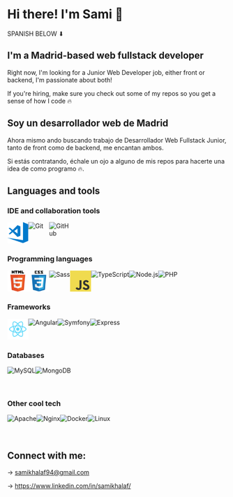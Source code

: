 # Hi there! I'm Sami 👋

SPANISH BELOW ⬇

## I'm a Madrid-based web fullstack developer

Right now, I'm looking for a Junior Web Developer job, either front or backend, I'm passionate about both!

If you're hiring, make sure you check out some of my repos so you get a sense of how I code 🔥

## Soy un desarrollador web de Madrid

Ahora mismo ando buscando trabajo de Desarrollador Web Fullstack Junior, tanto de front como de backend, me encantan ambos.

Si estás contratando, échale un ojo a alguno de mis repos para hacerte una idea de como programo 🔥.

## Languages and tools

### IDE and collaboration tools

<img align="left" alt="Visual Studio Code" width="48px" src="https://raw.githubusercontent.com/github/explore/80688e429a7d4ef2fca1e82350fe8e3517d3494d/topics/visual-studio-code/visual-studio-code.png" />
<img align="left" alt="Git" width="48px" src="https://git-scm.com/images/logos/downloads/Git-Icon-1788C.png" />
<img align="left" alt="GitHub" width="48px" src="https://image.flaticon.com/icons/png/512/25/25231.png" />
<br><br><br>

### Programming languages

<img align="left" alt="HTML5" height="48px" src="https://raw.githubusercontent.com/github/explore/80688e429a7d4ef2fca1e82350fe8e3517d3494d/topics/html/html.png" />
<img align="left" alt="CSS3" height="48px" src="https://raw.githubusercontent.com/github/explore/80688e429a7d4ef2fca1e82350fe8e3517d3494d/topics/css/css.png" />  
<img align="left" alt="Sass" height="48px" src="https://d2eip9sf3oo6c2.cloudfront.net/tags/images/000/001/057/full/scsslogo.png" />  
<img align="left" alt="JavaScript" height="48px" src="https://raw.githubusercontent.com/github/explore/80688e429a7d4ef2fca1e82350fe8e3517d3494d/topics/javascript/javascript.png" />
<img align="left" alt="TypeScript" height="48px" src="https://upload.wikimedia.org/wikipedia/commons/thumb/4/4c/Typescript_logo_2020.svg/1200px-Typescript_logo_2020.svg.png" />
<img align="left" alt="Node.js" height="48px" src="https://upload.wikimedia.org/wikipedia/commons/d/d9/Node.js_logo.svg" />
<img align="left" alt="PHP" height="48px" src="https://pngimg.com/uploads/php/php_PNG7.png" />
<br><br><br>

### Frameworks

<img align="left" alt="React" height="48px" src="https://raw.githubusercontent.com/github/explore/80688e429a7d4ef2fca1e82350fe8e3517d3494d/topics/react/react.png" />
<img align="left" alt="Angular" height="48px" src="https://upload.wikimedia.org/wikipedia/commons/thumb/c/cf/Angular_full_color_logo.svg/1200px-Angular_full_color_logo.svg.png" />
<img align="left" alt="Symfony" height="48px" src="https://avatars3.githubusercontent.com/u/143937?v=4" />
<img align="left" alt="Express" height="48px" src="https://d2eip9sf3oo6c2.cloudfront.net/tags/images/000/000/359/full/expressjslogo.png" />

<br><br><br>

### Databases

<img align="left" alt="MySQL" height="48px" src="https://www.freepnglogos.com/uploads/logo-mysql-png/logo-mysql-securing-mysql-and-connecting-wso-servers-yasassri-blog-18.png" />
<img align="left" alt="MongoDB" height="48px" src="https://www.todavianose.com/wp-content/uploads/2018/04/mongo-db-design.png" />
<br><br><br>

### Other cool tech

<img align="left" alt="Apache" height="48px" src="https://manualesit.com/wp-content/uploads/apache2-660x330.png" />
<img align="left" alt="Nginx" height="48px" src="https://linuxtips.us/wp-content/uploads/nginx-logo.png" />
<img align="left" alt="Docker" height="48px" src="https://www.docker.com/sites/default/files/social/docker_facebook_share.png" />
<img align="left" alt="Linux" height="48px" src="https://upload.wikimedia.org/wikipedia/commons/thumb/3/35/Tux.svg/1200px-Tux.svg.png" />

<br><br><br>

## Connect with me:

→ samikhalaf94@gmail.com

→ https://www.linkedin.com/in/samikhalaf/
